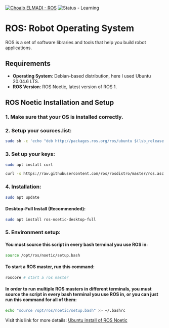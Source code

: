 [![Choaib ELMADI - ROS](https://img.shields.io/badge/Choaib_ELMADI-ROS-8800dd)](https://elmadichoaib.vercel.app) ![Status - Learning](https://img.shields.io/badge/Status-Learning-2bd729)

# ROS: Robot Operating System

ROS is a set of software libraries and tools that help you build robot applications.

## Requirements

- **Operating System**: Debian-based distribution, here I used Ubuntu 20.04.6 LTS.
- **ROS Version**: ROS Noetic, latest version of ROS 1.

## ROS Noetic Installation and Setup

### 1. Make sure that your OS is installed correctly.

### 2. Setup your sources.list:

```bash
sudo sh -c 'echo "deb http://packages.ros.org/ros/ubuntu $(lsb_release -sc) main" > /etc/apt/sources.list.d/ros-latest.list'
```

### 3. Set up your keys:

```bash
sudo apt install curl
```

```bash
curl -s https://raw.githubusercontent.com/ros/rosdistro/master/ros.asc | sudo apt-key add -
```

### 4. Installation:

```bash
sudo apt update
```

#### **Desktop-Full Install (Recommended)**:

```bash
sudo apt install ros-noetic-desktop-full
```

### 5. Environment setup:

#### You must source this script in every bash terminal you use ROS in:

```bash
source /opt/ros/noetic/setup.bash
```

#### To start a ROS master, run this command:

```bash
roscore # start a ros master
```

#### In order to run multiple ROS masters in different terminals, you must source the script in every bash terminal you use ROS in, or you can just run this command for all of them:

```bash
echo "source /opt/ros/noetic/setup.bash" >> ~/.bashrc
```

Visit this link for more details: [Ubuntu install of ROS Noetic](https://wiki.ros.org/noetic/Installation/Ubuntu)
